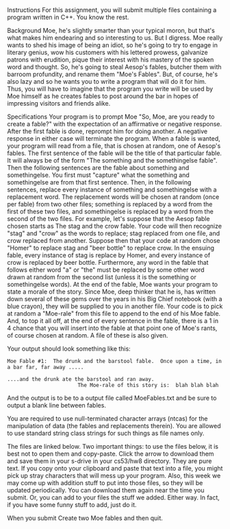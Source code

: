 Instructions
For this assignment, you will submit multiple files containing a program written in C++. You know the rest.

Background
Moe, he's slightly smarter than your typical moron, but that's what makes him endearing and so interesting to us.  But I digress.  Moe really wants to shed his image of being an idiot, so he's going to try to engage in literary genius, wow his customers with his lettered prowess, galvanize patrons with erudition, pique their interest with his mastery of the spoken word and thought. So, he's going to steal Aesop's fables, butcher them with barroom profundity, and rename them "Moe's Fables".  But, of course, he's also lazy and so he wants you to write a program that will do it for him. Thus, you will have to imagine that the program you write will be used by Moe himself as he creates fables to post around the bar in hopes of impressing visitors and friends alike.

Specifications
Your program is to prompt Moe "So, Moe, are you ready to create a fable?" with the expectation of an affirmative or negative response. After the first fable is done, reprompt him for doing another.  A negative response in either case will terminate the program.  When a fable is wanted, your program will read from a file, that is chosen at random, one of Aesop's fables.  The first sentence of the fable will be the title of that particular fable.  It will always be of the form "The something and the somethingelse fable".  Then the following sentences are the fable about something and somethingelse.  You first must "capture" what the something and somethingelse are from that first sentence.  Then, in the following sentences, replace every instance of something and somethingelse with a replacement word.  The replacement words will be chosen at random (once per fable) from two other files; something is replaced by a word from the first of these two files, and somethingelse is replaced by a word from the second of the two files.  For example, let's suppose that the Aesop fable chosen starts as The stag and the crow fable. Your code will then recognize "stag" and "crow" as the words to replace; stag replaced from one file, and crow replaced from another.  Suppose then that your code at random chose "Homer" to replace stag and "beer bottle" to replace crow.  In the ensuing fable, every instance of stag is replace by Homer, and every instance of crow is replaced by beer bottle.  Furthermore, any word in the fable that follows either word "a" or "the" must be replaced by some other word drawn at random from the second list (unless it is the something or somethingelse words).  At the end of the fable, Moe wants your program to state a morale of the story.  Since Moe, deep thinker that he is, has written down several of these gems over the years in his Big Chief notebook (with a blue crayon), they will be supplied to you in another file.  Your code is to pick at random a "Moe-rale" from this file to append to the end of his Moe fable.  And, to top it all off, at the end of every sentence in the fable, there is a 1 in 4 chance that you will insert into the fable at that point one of Moe's rants, of course chosen at random.  A file of these is also given.

Your output should look something like this:

    Moe Fable #1:  The drunk and the barstool fable.  Once upon a time, in a bar far, far away .....
                                                                            ....and the drunk ate the barstool and ran away.
                           The Moe-rale of this story is:  blah blah blah

And the output is to be to a output file called MoeFables.txt and be sure to output a blank line between fables.

You are required to use null-terminated character arrays (ntcas) for the manipulation of data (the fables and replacements therein).  You are allowed to use standard string class strings for such things as file names only.

The files are linked below.  Two important things:  to use the files below, it is best not to open them and copy-paste.  Click the arrow to download them and save them in your s-drive in your cs53/hw8 directory.  They are pure text.  If you copy onto your clipboard and paste that text into a file, you might pick up stray characters that will mess up your program.  Also, this week we may come up with addition stuff to put into those files, so they will be updated periodically.  You can  download them again near the time you submit.  Or, you can add to your files the stuff we added.  Either way.  In fact, if you have some funny stuff to add, just do it.

When you submit
Create two Moe fables and then quit.